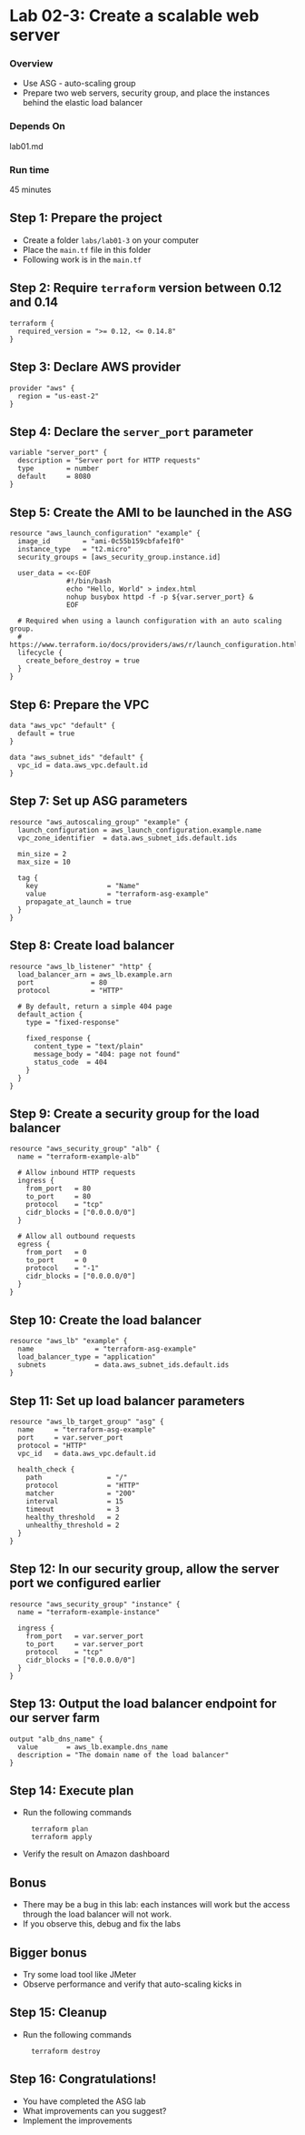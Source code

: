 # Lab 02-3: Create a scalable web server

### Overview
* Use ASG - auto-scaling group
* Prepare two web servers, security group, and place the instances behind the elastic load balancer

### Depends On
lab01.md

### Run time
45 minutes

## Step 1: Prepare the project

* Create a folder `labs/lab01-3` on your computer
* Place the `main.tf` file in this folder
* Following work is in the `main.tf`


## Step 2: Require `terraform` version between 0.12 and 0.14


    terraform {
      required_version = ">= 0.12, <= 0.14.8"
    }
    
## Step 3: Declare AWS provider    

    provider "aws" {
      region = "us-east-2"
    }

## Step 4: Declare the `server_port` parameter

    variable "server_port" {
      description = "Server port for HTTP requests"
      type        = number
      default     = 8080
    }


## Step 5: Create the AMI to be launched in the ASG

    resource "aws_launch_configuration" "example" {
      image_id        = "ami-0c55b159cbfafe1f0"
      instance_type   = "t2.micro"
      security_groups = [aws_security_group.instance.id]
    
      user_data = <<-EOF
                  #!/bin/bash
                  echo "Hello, World" > index.html
                  nohup busybox httpd -f -p ${var.server_port} &
                  EOF
    
      # Required when using a launch configuration with an auto scaling group.
      # https://www.terraform.io/docs/providers/aws/r/launch_configuration.html
      lifecycle {
        create_before_destroy = true
      }
    }


## Step 6: Prepare the VPC

    data "aws_vpc" "default" {
      default = true
    }

    data "aws_subnet_ids" "default" {
      vpc_id = data.aws_vpc.default.id
    }

## Step 7: Set up ASG parameters

    resource "aws_autoscaling_group" "example" {
      launch_configuration = aws_launch_configuration.example.name
      vpc_zone_identifier  = data.aws_subnet_ids.default.ids
    
      min_size = 2
      max_size = 10
    
      tag {
        key                 = "Name"
        value               = "terraform-asg-example"
        propagate_at_launch = true
      }
    }

## Step 8: Create load balancer

    resource "aws_lb_listener" "http" {
      load_balancer_arn = aws_lb.example.arn
      port              = 80
      protocol          = "HTTP"
    
      # By default, return a simple 404 page
      default_action {
        type = "fixed-response"
    
        fixed_response {
          content_type = "text/plain"
          message_body = "404: page not found"
          status_code  = 404
        }
      }
    }

## Step 9: Create a security group for the load balancer

    resource "aws_security_group" "alb" {
      name = "terraform-example-alb"
    
      # Allow inbound HTTP requests
      ingress {
        from_port   = 80
        to_port     = 80
        protocol    = "tcp"
        cidr_blocks = ["0.0.0.0/0"]
      }

      # Allow all outbound requests
      egress {
        from_port   = 0
        to_port     = 0
        protocol    = "-1"
        cidr_blocks = ["0.0.0.0/0"]
      }
    }


## Step 10: Create the load balancer

    resource "aws_lb" "example" {
      name               = "terraform-asg-example"
      load_balancer_type = "application"
      subnets            = data.aws_subnet_ids.default.ids
    }


## Step 11: Set up load balancer parameters

    resource "aws_lb_target_group" "asg" {
      name     = "terraform-asg-example"
      port     = var.server_port
      protocol = "HTTP"
      vpc_id   = data.aws_vpc.default.id
    
      health_check {
        path                = "/"
        protocol            = "HTTP"
        matcher             = "200"
        interval            = 15
        timeout             = 3
        healthy_threshold   = 2
        unhealthy_threshold = 2
      }
    }

## Step 12: In our security group, allow the server port we configured earlier

    resource "aws_security_group" "instance" {
      name = "terraform-example-instance"
    
      ingress {
        from_port   = var.server_port
        to_port     = var.server_port
        protocol    = "tcp"
        cidr_blocks = ["0.0.0.0/0"]
      }
    }


## Step 13: Output the load balancer endpoint for our server farm

    output "alb_dns_name" {
      value       = aws_lb.example.dns_name
      description = "The domain name of the load balancer"
    }
    
## Step 14: Execute plan
* Run the following commands
    
        terraform plan
        terraform apply    
      
* Verify the result on Amazon dashboard
        
## Bonus

* There may be a bug in this lab: each instances will work but the access through the load balancer will not work.
* If you observe this, debug and fix the labs

## Bigger bonus

* Try some load tool like JMeter
* Observe performance and verify that auto-scaling kicks in
        
## Step 15: Cleanup
* Run the following commands

        terraform destroy    
        
## Step 16: Congratulations!

* You have completed the ASG lab
* What improvements can you suggest?
* Implement the improvements            

